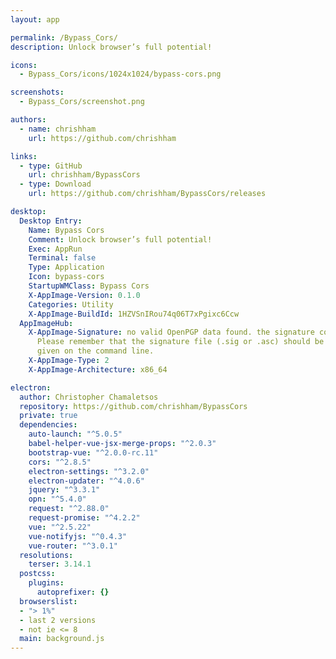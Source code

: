 ```yaml
---
layout: app

permalink: /Bypass_Cors/
description: Unlock browser’s full potential!

icons:
  - Bypass_Cors/icons/1024x1024/bypass-cors.png

screenshots:
  - Bypass_Cors/screenshot.png

authors:
  - name: chrishham
    url: https://github.com/chrishham

links:
  - type: GitHub
    url: chrishham/BypassCors
  - type: Download
    url: https://github.com/chrishham/BypassCors/releases

desktop:
  Desktop Entry:
    Name: Bypass Cors
    Comment: Unlock browser’s full potential!
    Exec: AppRun
    Terminal: false
    Type: Application
    Icon: bypass-cors
    StartupWMClass: Bypass Cors
    X-AppImage-Version: 0.1.0
    Categories: Utility
    X-AppImage-BuildId: 1HZVSnIRou74q06T7xPgixc6Ccw
  AppImageHub:
    X-AppImage-Signature: no valid OpenPGP data found. the signature could not be verified.
      Please remember that the signature file (.sig or .asc) should be the first file
      given on the command line.
    X-AppImage-Type: 2
    X-AppImage-Architecture: x86_64

electron:
  author: Christopher Chamaletsos
  repository: https://github.com/chrishham/BypassCors
  private: true
  dependencies:
    auto-launch: "^5.0.5"
    babel-helper-vue-jsx-merge-props: "^2.0.3"
    bootstrap-vue: "^2.0.0-rc.11"
    cors: "^2.8.5"
    electron-settings: "^3.2.0"
    electron-updater: "^4.0.6"
    jquery: "^3.3.1"
    opn: "^5.4.0"
    request: "^2.88.0"
    request-promise: "^4.2.2"
    vue: "^2.5.22"
    vue-notifyjs: "^0.4.3"
    vue-router: "^3.0.1"
  resolutions:
    terser: 3.14.1
  postcss:
    plugins:
      autoprefixer: {}
  browserslist:
  - "> 1%"
  - last 2 versions
  - not ie <= 8
  main: background.js
---
```

